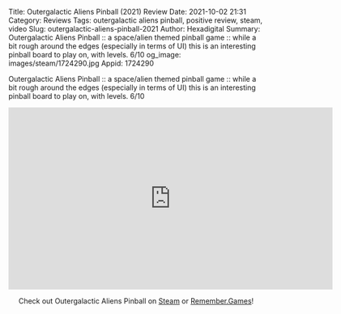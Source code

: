 Title: Outergalactic Aliens Pinball (2021) Review
Date: 2021-10-02 21:31
Category: Reviews
Tags: outergalactic aliens pinball, positive review, steam, video
Slug: outergalactic-aliens-pinball-2021
Author: Hexadigital
Summary: Outergalactic Aliens Pinball :: a space/alien themed pinball game :: while a bit rough around the edges (especially in terms of UI) this is an interesting pinball board to play on, with levels. 6/10
og_image: images/steam/1724290.jpg
Appid: 1724290

Outergalactic Aliens Pinball :: a space/alien themed pinball game :: while a bit rough around the edges (especially in terms of UI) this is an interesting pinball board to play on, with levels. 6/10

<center><iframe src="https://www.youtube.com/embed/i78m1-FTaMk?feature=oembed" allow="accelerometer; autoplay; encrypted-media; gyroscope; picture-in-picture" width="640" height="360" frameborder="0"></iframe>

Check out Outergalactic Aliens Pinball on [Steam](https://store.steampowered.com/app/1724290/?curator_clanid=34633900) or [Remember.Games](https://remember.games/game/1345/)!</center>